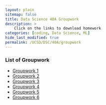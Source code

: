 ```yaml
---
layout: plain
sitemap: false
title: Data Science 40A Groupwork
description: >
    Click on the links to download homework
categories: [coding, Data Science, ML]
hide_last_modified: true
permalink: /UCSD/DSC/40A/groupwork
---
```


### List of Groupwork
* <a href="coding/UCSD/DSC/DSC40A/groupwork/Groupwork 1.zip" download="group1">Groupwork 1</a>
* <a href="coding/UCSD/DSC/DSC40A/groupwork/Groupwork 2.zip" download="group2">Groupwork 2</a>
* <a href="coding/UCSD/DSC/DSC40A/groupwork/Groupwork 3.zip" download="group3">Groupwork 3</a>
* <a href="coding/UCSD/DSC/DSC40A/groupwork/Groupwork 4.zip" download="group4">Groupwork 4</a>
* <a href="coding/UCSD/DSC/DSC40A/groupwork/Groupwork 5.zip" download="group5">Groupwork 5</a>
* <a href="coding/UCSD/DSC/DSC40A/groupwork/Groupwork 6.zip" download="group6">Groupwork 6</a>